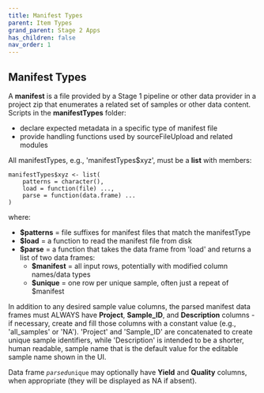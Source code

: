 ```yaml
---
title: Manifest Types
parent: Item Types
grand_parent: Stage 2 Apps
has_children: false
nav_order: 1
---
```


## Manifest Types

A **manifest** is a file provided by a Stage 1 pipeline or other data provider
in a project zip that enumerates a related set of samples or other data content.
Scripts in the **manifestTypes** folder:
- declare expected metadata in a specific type of manifest file
- provide handling functions used by sourceFileUpload and related modules

All manifestTypes, e.g., 'manifestTypes$xyz', must be a **list** with members:

```
manifestTypes$xyz <- list(
    patterns = character(),
    load = function(file) ...,
    parse = function(data.frame) ...
)
```

where:

- **$patterns** = file suffixes for manifest files that match the manifestType
- **$load** = a function to read the manifest file from disk
- **$parse** = a function that takes the data frame from 'load' and returns a list of two data frames:
    - **$manifest** = all input rows, potentially with modified column names/data types
    - **$unique**   = one row per unique sample, often just a repeat of $manifest

In addition to any desired sample value columns, the parsed manifest data frames must 
ALWAYS have **Project**, **Sample_ID**, and **Description** columns - if necessary, create 
and fill those columns with a constant value (e.g., 'all_samples' or 'NA').
'Project' and 'Sample_ID' are concatenated to create unique sample identifiers, while 
'Description' is intended to be a shorter, human readable, sample name that is the default 
value for the editable sample name shown in the UI.

Data frame <code>$parsed$unique</code> may optionally have **Yield** and **Quality** columns, when appropriate (they will be displayed as NA if absent).
